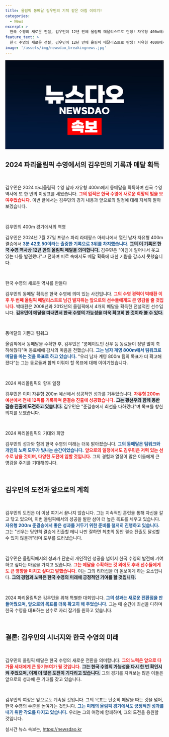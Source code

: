 ```yaml
---
title: 올림픽 동메달 김우민의 기적 같은 아침 이야기!
categories:
  - News
excerpt: >
  한국 수영의 새로운 전설, 김우민이 12년 만에 올림픽 메달리스트로 탄생! 자유형 400m에서 동메달 획득 후 여유롭게 웃음을 짓는 그의 이야기를 만나보세요.
feature_text: >
  한국 수영의 새로운 전설, 김우민이 12년 만에 올림픽 메달리스트로 탄생! 자유형 400m에서 동메달 획득 후 여유롭게 웃음을 짓는 그의 이야기를 만나보세요.
image: '/assets/img/newsdao_breakingnews.jpg'
---
```


<p><img src="/assets/img/newsdao_breakingnews.jpg" alt="cryptoinkorea 속보" /></p>

<h2 data-ke-size="size26">2024 파리올림픽 수영에서의 김우민의 기록과 메달 획득</h2>

<p data-ke-size="size16">&nbsp;</p>

<p>김우민은 2024 파리올림픽 수영 남자 자유형 400m에서 동메달을 획득하며 한국 수영 역사에 또 한 번의 이정표를 세웠습니다. <b><span style="color: #ee2323;">그의 업적은 한국 수영에 새로운 희망의 빛을 보여주었습니다.</span></b> 이번 글에서는 김우민의 경기 내용과 앞으로의 일정에 대해 자세히 알아보겠습니다.</p>

<p data-ke-size="size16">&nbsp;</p>

<p>김우민의 400m 경기에서의 역영</p>

<p>김우민은 2024년 7월 27일 프랑스 파리 라데팡스 아레나에서 열린 남자 자유형 400m 결승에서 <b><span style="color: #1a5490;">3분 42초 50이라는 출중한 기록으로 3위를 차지했습니다.</span></b> <b><span style="background-color: #21538527;">그의 이 기록은 한국 수영 역사상 12년 만의 올림픽 메달을 의미합니다.</span></b> 김우민은 "아침에 일어나서 웃고 있는 나를 발견했다"고 전하며 피로 속에서도 메달 획득에 대한 기쁨을 감추지 못했습니다.</p>

<p data-ke-size="size16">&nbsp;</p>

<p>한국 수영의 새로운 역사를 만들다</p>

<p>김우민의 동메달 획득은 한국 수영에 의미 있는 사건입니다. <b><span style="color: #ee2323;">그의 수영 경력이 박태환 이후 두 번째 올림픽 메달리스트로 남긴 발자취는 앞으로의 선수들에게도 큰 영감을 줄 것입니다.</span></b> 박태환은 2008년과 2012년의 올림픽에서 4개의 메달을 획득한 전설적인 선수입니다. <b><span style="background-color: #21538527;">김우민이 메달을 따내면서 한국 수영의 가능성을 더욱 확고히 한 것이라 볼 수 있다.</span></b></p>

<p data-ke-size="size16">&nbsp;</p>

<p>동메달의 기쁨과 팀워크 </p>

<p>올림픽에서 동메달을 수확한 후, 김우민은 "룸메이트인 선우 등 동료들이 정말 많이 축하해줬다"며 동료애에 감사의 마음을 전했습니다. <b><span style="color: #1a5490;">그는 남자 계영 800m에서 팀워크로 메달을 따는 것을 목표로 하고 있습니다.</span></b> "우리 남자 계영 800m 팀의 목표가 더 확고해졌다"는 그는 동료들과 함께 이뤄야 할 목표에 대해 이야기했습니다.</p>

<p data-ke-size="size16">&nbsp;</p>

<p>2024 파리올림픽의 향후 일정</p>

<p>김우민은 이미 자유형 200m 예선에서 성공적인 성과를 거두었습니다. <b><span style="color: #ee2323;">자유형 200m 예선에서 전체 12위를 기록하며 준결승 진출에 성공했습니다.</span></b> <b><span style="background-color: #21538527;">그는 황선우와 함께 동반 결승 진출에 도전하고 있습니다.</span></b> 김우민은 "준결승에서 최선을 다하겠다"며 목표를 향한 의지를 보였습니다.</p>

<p data-ke-size="size16">&nbsp;</p>

<p>2024 파리올림픽의 기대와 희망</p>

<p>김우민의 성과와 함께 한국 수영의 미래는 더욱 밝아졌습니다. <b><span style="color: #1a5490;">그의 동메달은 팀워크와 개인의 노력 모두가 빛나는 순간이었습니다.</span></b> <b><span style="color: #ee2323;">앞으로의 일정에서도 김우민은 저력 있는 선수로 남을 것이며, 다양한 도전에 임할 것입니다.</span></b> 그의 경험과 열정이 많은 이들에게 큰 영감을 주기를 기대해봅니다.</p>

<p data-ke-size="size16">&nbsp;</p>

<h2 data-ke-size="size26">김우민의 도전과 앞으로의 계획</h2>

<p data-ke-size="size16">&nbsp;</p>

<p>김우민의 도전은 더 이상 여기서 끝나지 않습니다. 그는 지속적인 훈련을 통해 자신을 갈고 닦고 있으며, 이번 올림픽에서의 성공을 발판 삼아 더 높은 목표를 세우고 있습니다. <b><span style="color: #1a5490;">자유형 200m 준결승에서 좋은 성과를 거두기 위한 준비를 철저히 진행하고 있습니다.</span></b> 그는 "선우는 당연히 결승에 진출할 테니 나만 잘하면 최초의 동반 결승 진출도 달성할 수 있지 않을까"라며 포부를 드러냈습니다.</p>

<p data-ke-size="size16">&nbsp;</p>

<p>김우민은 올림픽에서의 성과가 단순히 개인적인 성공을 넘어서 한국 수영의 발전에 기여하고 싶다는 마음을 가지고 있습니다. <b><span style="color: #ee2323;">그는 메달을 수확하는 것 외에도 후배 선수들에게도 큰 영향을 미치고 싶다고 말했습니다.</span></b> 이는 그의 리더십을 더 돋보이게 하는 요소입니다. <b><span style="background-color: #21538527;">그의 경험과 노력은 한국 수영의 미래에 긍정적인 기여를 할 것입니다.</span></b></p>

<p data-ke-size="size16">&nbsp;</p>

<p>2024 파리올림픽은 김우민을 위해 특별한 대회입니다. <b><span style="color: #1a5490;">그의 성과는 새로운 전환점을 만들어줬으며, 앞으로의 목표를 더욱 확고히 해 주었습니다.</span></b> 그는 매 순간에 최선을 다하며 한국 수영을 대표하는 선수로 자리 잡기를 원하고 있습니다.</p>

<p data-ke-size="size16">&nbsp;</p>

<h2 data-ke-size="size26">결론: 김우민의 시너지와 한국 수영의 미래</h2>

<p data-ke-size="size16">&nbsp;</p>

<p>김우민의 올림픽 메달은 한국 수영의 새로운 전환을 의미합니다. <b><span style="color: #ee2323;">그의 노력은 앞으로 다가올 세대에게 큰 동기부여가 될 것입니다.</span></b> <b><span style="background-color: #21538527;">그는 한국 수영의 가능성을 다시 한 번 확인시켜 주었으며, 이제 더 많은 도전이 기다리고 있습니다.</span></b> 그의 경기를 지켜보는 많은 이들은 앞으로의 성과에 큰 기대를 갖고 있습니다.</p>

<p data-ke-size="size16">&nbsp;</p>

<p>김우민의 여정은 앞으로도 계속될 것입니다. 그의 목표는 단순히 메달을 따는 것을 넘어, 한국 수영의 수준을 높여가는 것입니다. <b><span style="color: #1a5490;">그는 미래의 올림픽 경기에서도 긍정적인 성과를 내기 위한 각오를 다지고 있습니다.</span></b> 우리는 그의 여정에 함께하며, 그의 도전을 응원할 것입니다.</p>
실시간 뉴스 속보는, <a href="https://newsdao.kr" rel="dofollow">https://newsdao.kr</a>


